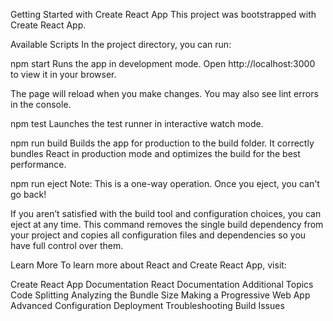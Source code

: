 Getting Started with Create React App
This project was bootstrapped with Create React App.

Available Scripts
In the project directory, you can run:

npm start
Runs the app in development mode.
Open http://localhost:3000 to view it in your browser.

The page will reload when you make changes.
You may also see lint errors in the console.

npm test
Launches the test runner in interactive watch mode.

npm run build
Builds the app for production to the build folder.
It correctly bundles React in production mode and optimizes the build for the best performance.

npm run eject
Note: This is a one-way operation. Once you eject, you can't go back!

If you aren’t satisfied with the build tool and configuration choices, you can eject at any time. This command removes the single build dependency from your project and copies all configuration files and dependencies so you have full control over them.

Learn More
To learn more about React and Create React App, visit:

Create React App Documentation
React Documentation
Additional Topics
Code Splitting
Analyzing the Bundle Size
Making a Progressive Web App
Advanced Configuration
Deployment
Troubleshooting Build Issues

